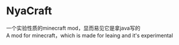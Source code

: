 # NyaCraft
一个实验性质的minecraft mod，显而易见它是拿java写的  
A mod for minecraft，which is made for leaing and it's experimental
